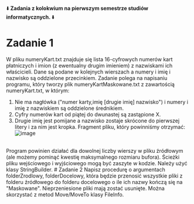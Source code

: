 ⬇️<b> Zadania z kolokwium na pierwszym semestrze studiów informatycznych. </b>⬇️
# Zadanie 1
W pliku numeryKart.txt znajduje się lista 16-cyfrowych numerów kart płatniczych i imion (z ewentualny drugim imieniem) z nazwiskami ich właścicieli. Dane są podane w kolejnych wierszach a numery i imię i nazwisko są oddzielone przecinkiem. Zadanie polega na napisaniu programu, który tworzy plik numeryKartMaskowane.txt z zawartością numeryKart.txt, w którym:
<br>
1. Nie ma nagłówka ("numer karty,imię [drugie imię] nazwisko") i numery i imię z nazwiskiem są oddzielone średnikiem.
2. Cyfry numerów kart od piątej do dwunastej są zastąpione X.
3. Drugie imię jest pomijane a nazwisko zostaje skrócone do pierwszej litery i za nim jest kropka.
Fragment pliku, który powinniśmy otrzymać:
![image](https://user-images.githubusercontent.com/103256053/177726827-21f1eade-efd6-4370-84a9-c8bb41a9a16a.png)
<br>
Program powinien działać dla dowolnej liczby wierszy w pliku źródłowym (ale możemy pominąć kwestię maksymalnego rozmiaru bufora). Ścieżki pliku wejściowego i wyjściowego mogą być zaszyte w kodzie. Należy użyć klasy StringBuilder.
# Zadanie 2
Napisz procedurę o argumentach folderZrodlowy, folderDocelowy, która będzie przenosić wszystkie pliki z folderu źródłowego do folderu docelowego o ile ich nazwy kończą się na "Maskowane". Nieprzeniesione pliki mają zostać usunięte. Można skorzystać z metod Move/MoveTo klasy FileInfo.
